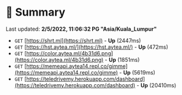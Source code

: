 # 📖 Summary
Last updated: **2/5/2022, 11:06:32 PG "Asia/Kuala_Lumpur"**

- `GET` [https://shrt.ml](https://shrt.ml) - **Up** (2447ms)
- `GET` [https://hst.aytea.ml/](https://hst.aytea.ml/) - **Up** (472ms)
- `GET` [https://color.aytea.ml/4b31d6.png](https://color.aytea.ml/4b31d6.png) - **Up** (1851ms)
- `GET` [https://memeapi.aytea14.repl.co/gimme](https://memeapi.aytea14.repl.co/gimme) - **Up** (5619ms)
- `GET` [https://teledrivemy.herokuapp.com/dashboard](https://teledrivemy.herokuapp.com/dashboard) - **Up** (20410ms)
